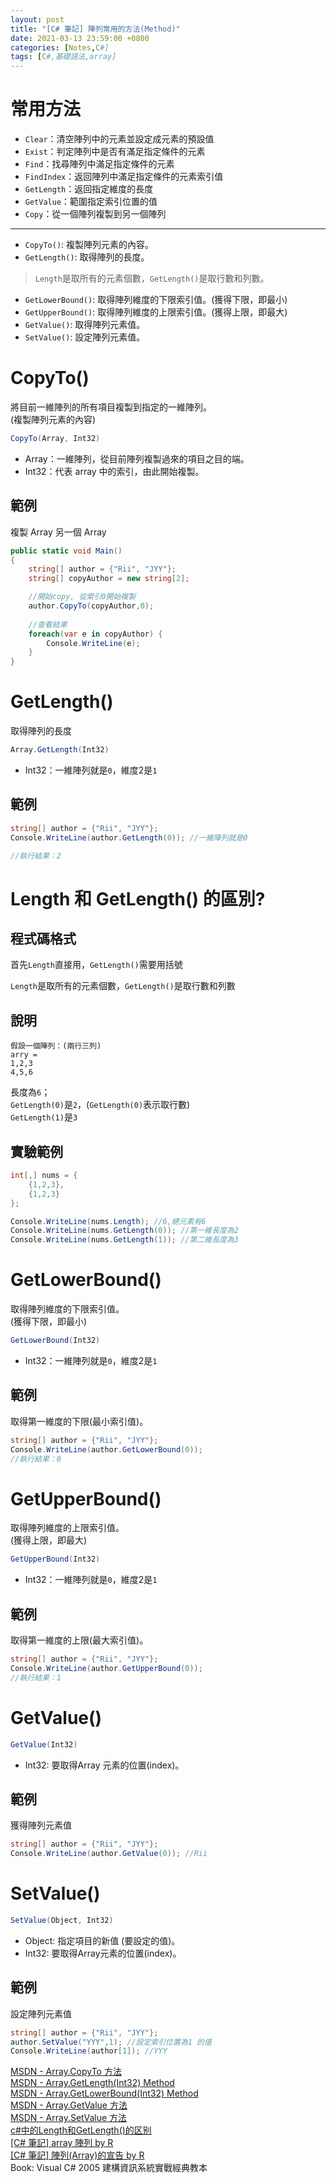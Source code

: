 ```yaml
---
layout: post
title: "[C# 筆記] 陣列常用的方法(Method)"
date: 2021-03-13 23:59:00 +0800
categories: [Notes,C#]
tags: [C#,基礎語法,array]
---
```


# 常用方法

- `Clear`：清空陣列中的元素並設定成元素的預設值
- `Exist`：判定陣列中是否有滿足指定條件的元素
- `Find`：找尋陣列中滿足指定條件的元素
- `FindIndex`：返回陣列中滿足指定條件的元素索引值
- `GetLength`：返回指定維度的長度
- `GetValue`：範圍指定索引位置的值
- `Copy`：從一個陣列複製到另一個陣列

--- 
- `CopyTo()`: 複製陣列元素的內容。
- `GetLength()`: 取得陣列的長度。       
> `Length`是取所有的元素個數，`GetLength()`是取行數和列數。     

- `GetLowerBound()`: 取得陣列維度的下限索引值。(獲得下限，即最小)
- `GetUpperBound()`: 取得陣列維度的上限索引值。(獲得上限，即最大)
- `GetValue()`: 取得陣列元素值。
- `SetValue()`: 設定陣列元素值。


# CopyTo()
將目前一維陣列的所有項目複製到指定的一維陣列。      
(複製陣列元素的內容)

```c#
CopyTo(Array, Int32)
```

- Array：一維陣列，從目前陣列複製過來的項目之目的端。
- Int32：代表 array 中的索引，由此開始複製。


## 範例
複製 Array 另一個 Array 

```c#
public static void Main()
{
    string[] author = {"Rii", "JYY"};
    string[] copyAuthor = new string[2];

    //開始copy, 從索引0開始複製
    author.CopyTo(copyAuthor,0);
    
    //查看結果
    foreach(var e in copyAuthor) {
        Console.WriteLine(e);
    }
}
```

# GetLength()

取得陣列的長度

```c#
Array.GetLength(Int32)
```

- Int32：一維陣列就是`0`，維度2是`1`


## 範例

```c#
string[] author = {"Rii", "JYY"};
Console.WriteLine(author.GetLength(0)); //一維陣列就是0

//執行結果：2
```

# Length 和 GetLength() 的區別?

## 程式碼格式
首先`Length`直接用，`GetLength()`需要用括號       

`Length`是取所有的元素個數，`GetLength()`是取行數和列數     

## 說明

```
假設一個陣列：(兩行三列)
arry =
1,2,3
4,5,6
```

長度為`6`；     
`GetLength(0)`是`2`，(`GetLength(0)`表示取行數)        
`GetLength(1)`是`3`

## 實驗範例

```c#
int[,] nums = {
    {1,2,3},
    {1,2,3}
};

Console.WriteLine(nums.Length); //6,總元素有6
Console.WriteLine(nums.GetLength(0)); //第一維長度為2
Console.WriteLine(nums.GetLength(1)); //第二維長度為3
```

# GetLowerBound()

取得陣列維度的下限索引值。        
(獲得下限，即最小)

```c#
GetLowerBound(Int32) 
```
- Int32：一維陣列就是`0`，維度2是`1`

## 範例

取得第一維度的下限(最小索引值)。        


```c#
string[] author = {"Rii", "JYY"};
Console.WriteLine(author.GetLowerBound(0)); 
//執行結果：0
```


# GetUpperBound()

取得陣列維度的上限索引值。        
(獲得上限，即最大)

```c#
GetUpperBound(Int32) 
```
- Int32：一維陣列就是`0`，維度2是`1`

## 範例

取得第一維度的上限(最大索引值)。        


```c#
string[] author = {"Rii", "JYY"};
Console.WriteLine(author.GetUpperBound(0)); 
//執行結果：1
```

# GetValue()

```c#
GetValue(Int32)
```
- Int32: 要取得Array 元素的位置(index)。

## 範例

獲得陣列元素值

```c#
string[] author = {"Rii", "JYY"};
Console.WriteLine(author.GetValue(0)); //Rii
```

# SetValue()

```c#
SetValue(Object, Int32)
```
- Object: 指定項目的新值 (要設定的值)。
- Int32: 要取得Array元素的位置(index)。

## 範例
設定陣列元素值

```c#
string[] author = {"Rii", "JYY"};
author.SetValue("YYY",1); //設定索引位置為1 的值
Console.WriteLine(author[1]); //YYY
```

[MSDN - Array.CopyTo 方法](https://learn.microsoft.com/zh-tw/dotnet/api/system.array.copyto?view=net-8.0)      
[MSDN - Array.GetLength(Int32) Method](https://learn.microsoft.com/zh-tw/dotnet/api/system.array.getlength?view=net-8.0)       
[MSDN - Array.GetLowerBound(Int32) Method](https://learn.microsoft.com/en-us/dotnet/api/system.array.getlowerbound?view=net-8.0)    
[MSDN - Array.GetValue 方法](https://learn.microsoft.com/zh-tw/dotnet/api/system.array.getvalue?view=net-7.0)       
[MSDN - Array.SetValue 方法](https://learn.microsoft.com/zh-tw/dotnet/api/system.array.setvalue?view=net-8.0)     
[c#中的Length和GetLength()的区别](https://blog.csdn.net/weixin_41529093/article/details/105346526)      
[[C# 筆記] array 陣列  by R](https://riivalin.github.io/posts/2011/01/array/)       
[[C# 筆記] 陣列(Array)的宣告   by R](https://riivalin.github.io/posts/2021/03/csharp-array/)           
Book: Visual C# 2005 建構資訊系統實戰經典教本